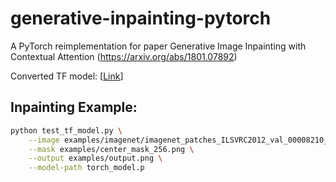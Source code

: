 # generative-inpainting-pytorch
A PyTorch reimplementation for paper Generative Image Inpainting with Contextual Attention (https://arxiv.org/abs/1801.07892)


Converted TF model: [[Link](https://drive.google.com/file/d/1vz2Qp12_iwOiuvLWspLHrC1UIuhSLojx/view?usp=sharing)]


## Inpainting Example:

```bash
python test_tf_model.py \
	--image examples/imagenet/imagenet_patches_ILSVRC2012_val_00008210_input.png \
	--mask examples/center_mask_256.png \
	--output examples/output.png \
	--model-path torch_model.p
```
